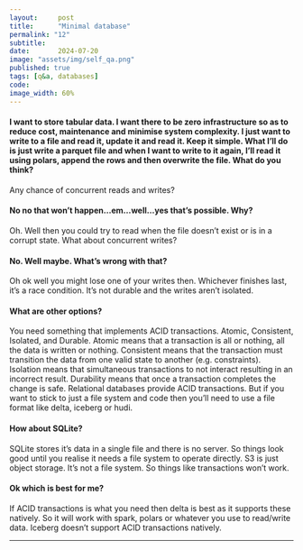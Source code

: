 ```yaml
---
layout:     post
title:      "Minimal database"
permalink: "12"
subtitle:   
date:       2024-07-20
image: "assets/img/self_qa.png"
published: true
tags: [q&a, databases]
code: 
image_width: 60%
---
```

 
#### I want to store tabular data. I want there to be zero infrastructure so as to reduce cost, maintenance and minimise system complexity. I just want to write to a file and read it, update it and read it. Keep it simple. What I’ll do is just write a parquet file and when I want to write to it again, I’ll read it using polars, append the rows and then overwrite the file. What do you think?

Any chance of concurrent reads and writes? 


#### No no that won’t happen…em…well…yes that’s possible. Why?

Oh. Well then you could try to read when the file doesn’t exist or is in a corrupt state. What about concurrent writes? 

#### No. Well maybe. What’s wrong with that?

Oh ok well you might lose one of your writes then. Whichever finishes last, it’s a race condition. It’s not durable and the writes aren’t isolated. 

#### What are other options?

You need something that implements ACID transactions. Atomic, Consistent, Isolated, and Durable. Atomic means that a transaction is all or nothing, all the data is written or nothing. Consistent means that the transaction must transition the data from one valid state to another (e.g. constraints). Isolation means that simultaneous transactions to not interact resulting in an incorrect result. Durability means that once a transaction completes the change is safe. Relational databases provide ACID transactions. But if you want to stick to just a file system and code then you’ll need to use a file format like delta, iceberg or hudi.

#### How about SQLite?

SQLite stores it’s data in a single file and there is no server. So things look good until you realise it needs a file system to operate directly. S3 is just object storage. It’s not a file system. So things like transactions won’t work. 

#### Ok which is best for me?

If ACID transactions is what you need then delta is best as it supports these natively. So it will work with spark, polars or whatever you use to read/write data. Iceberg doesn’t support ACID transactions natively. 



_____
